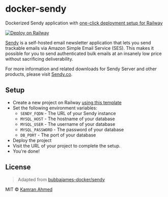 # docker-sendy
Dockerized Sendy application with [one-click deployment setup for Railway](https://railway.app/new/template/t2Bx2s?referralCode=8PomhT) 

[![Deploy on Railway](https://railway.app/button.svg)](https://railway.app/new/template/t2Bx2s?referralCode=8PomhT)

[Sendy](https://sendy.co/?ref=IKsrE) is a self-hosted email newsletter application that lets you send trackable emails via Amazon Simple Email Service (SES). This makes it possible for you to send authenticated bulk emails at an insanely low price without sacrificing deliverability.

For more information and related downloads for Sendy Server and other products, please visit [Sendy.co](https://sendy.co/?ref=IKsrE).

## Setup

* Create a new project on Railway [using this template](https://railway.app/new/template/t2Bx2s?referralCode=8PomhT)
* Set the following environment variables:
  * `SENDY_FQDN` - The URL of your Sendy instance
  * `MYSQL_HOST` - The hostname of your database
  * `MYSQL_USER` - The username of your database
  * `MYSQL_PASSWORD` - The password of your database
  * `DB_PORT` - The port of your database
* Deploy the project
* Visit the URL of your project to complete the setup.
* You're done!

## License
> Adapted from [bubbajames-docker/sendy](https://github.com/bubbajames-docker/sendy)

MIT &copy; [Kamran Ahmed](https://github.com/kamranahmedse)
